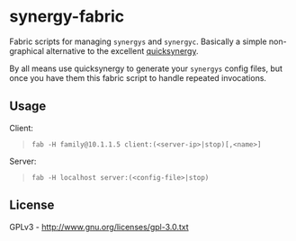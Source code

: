 # synergy-fabric

Fabric scripts for managing `synergys` and `synergyc`. Basically a simple non-graphical alternative to
the excellent <a href="http://code.google.com/p/quicksynergy/">quicksynergy</a>.

By all means use quicksynergy to generate your `synergys` config files, but once you have them
this fabric script to handle repeated invocations.

## Usage

Client:

> `fab -H family@10.1.1.5 client:(<server-ip>|stop)[,<name>]`

Server:

> `fab -H localhost server:(<config-file>|stop)`

## License

GPLv3 - http://www.gnu.org/licenses/gpl-3.0.txt
